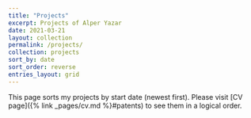 ```yaml
---
title: "Projects"
excerpt: Projects of Alper Yazar
date: 2021-03-21
layout: collection
permalink: /projects/
collection: projects
sort_by: date
sort_order: reverse
entries_layout: grid
---
```


This page sorts my projects by start date (newest first). Please visit [CV
page]({% link _pages/cv.md %}#patents) to see them in a logical order.
